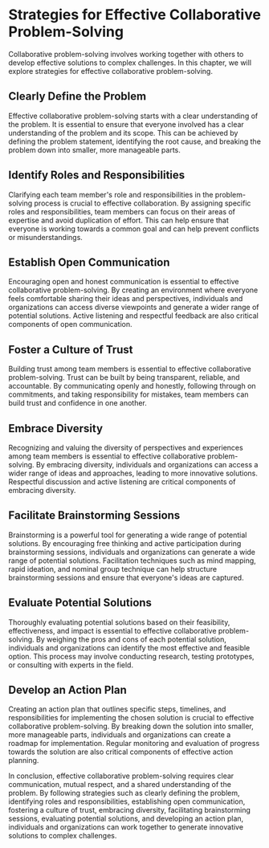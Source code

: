 Strategies for Effective Collaborative Problem-Solving
================================================================================================

Collaborative problem-solving involves working together with others to develop effective solutions to complex challenges. In this chapter, we will explore strategies for effective collaborative problem-solving.

Clearly Define the Problem
--------------------------

Effective collaborative problem-solving starts with a clear understanding of the problem. It is essential to ensure that everyone involved has a clear understanding of the problem and its scope. This can be achieved by defining the problem statement, identifying the root cause, and breaking the problem down into smaller, more manageable parts.

Identify Roles and Responsibilities
-----------------------------------

Clarifying each team member's role and responsibilities in the problem-solving process is crucial to effective collaboration. By assigning specific roles and responsibilities, team members can focus on their areas of expertise and avoid duplication of effort. This can help ensure that everyone is working towards a common goal and can help prevent conflicts or misunderstandings.

Establish Open Communication
----------------------------

Encouraging open and honest communication is essential to effective collaborative problem-solving. By creating an environment where everyone feels comfortable sharing their ideas and perspectives, individuals and organizations can access diverse viewpoints and generate a wider range of potential solutions. Active listening and respectful feedback are also critical components of open communication.

Foster a Culture of Trust
-------------------------

Building trust among team members is essential to effective collaborative problem-solving. Trust can be built by being transparent, reliable, and accountable. By communicating openly and honestly, following through on commitments, and taking responsibility for mistakes, team members can build trust and confidence in one another.

Embrace Diversity
-----------------

Recognizing and valuing the diversity of perspectives and experiences among team members is essential to effective collaborative problem-solving. By embracing diversity, individuals and organizations can access a wider range of ideas and approaches, leading to more innovative solutions. Respectful discussion and active listening are critical components of embracing diversity.

Facilitate Brainstorming Sessions
---------------------------------

Brainstorming is a powerful tool for generating a wide range of potential solutions. By encouraging free thinking and active participation during brainstorming sessions, individuals and organizations can generate a wide range of potential solutions. Facilitation techniques such as mind mapping, rapid ideation, and nominal group technique can help structure brainstorming sessions and ensure that everyone's ideas are captured.

Evaluate Potential Solutions
----------------------------

Thoroughly evaluating potential solutions based on their feasibility, effectiveness, and impact is essential to effective collaborative problem-solving. By weighing the pros and cons of each potential solution, individuals and organizations can identify the most effective and feasible option. This process may involve conducting research, testing prototypes, or consulting with experts in the field.

Develop an Action Plan
----------------------

Creating an action plan that outlines specific steps, timelines, and responsibilities for implementing the chosen solution is crucial to effective collaborative problem-solving. By breaking down the solution into smaller, more manageable parts, individuals and organizations can create a roadmap for implementation. Regular monitoring and evaluation of progress towards the solution are also critical components of effective action planning.

In conclusion, effective collaborative problem-solving requires clear communication, mutual respect, and a shared understanding of the problem. By following strategies such as clearly defining the problem, identifying roles and responsibilities, establishing open communication, fostering a culture of trust, embracing diversity, facilitating brainstorming sessions, evaluating potential solutions, and developing an action plan, individuals and organizations can work together to generate innovative solutions to complex challenges.


